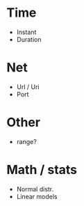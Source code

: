 # Time
- Instant
- Duration

# Net
- Url / Uri
- Port


# Other
- range?


# Math / stats
- Normal distr.
- Linear models